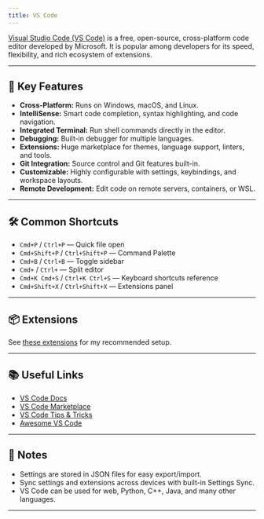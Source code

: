 ```yaml
---
title: VS Code
---
```


[Visual Studio Code (VS Code)](https://github.com/Microsoft/vscode) is a free, open-source, cross-platform code editor developed by Microsoft. It is popular among developers for its speed, flexibility, and rich ecosystem of extensions.

---

## 🌟 Key Features

- **Cross-Platform:** Runs on Windows, macOS, and Linux.
- **IntelliSense:** Smart code completion, syntax highlighting, and code navigation.
- **Integrated Terminal:** Run shell commands directly in the editor.
- **Debugging:** Built-in debugger for multiple languages.
- **Extensions:** Huge marketplace for themes, language support, linters, and tools.
- **Git Integration:** Source control and Git features built-in.
- **Customizable:** Highly configurable with settings, keybindings, and workspace layouts.
- **Remote Development:** Edit code on remote servers, containers, or WSL.

---

## 🛠️ Common Shortcuts

- `Cmd+P` / `Ctrl+P` — Quick file open
- `Cmd+Shift+P` / `Ctrl+Shift+P` — Command Palette
- `Cmd+B` / `Ctrl+B` — Toggle sidebar
- `Cmd+` / `Ctrl+` — Split editor
- `Cmd+K Cmd+S` / `Ctrl+K Ctrl+S` — Keyboard shortcuts reference
- `Cmd+Shift+X` / `Ctrl+Shift+X` — Extensions panel

---

## 📦 Extensions

See [these extensions](vs-code-extensions.md) for my recommended setup.

---

## 📚 Useful Links

- [VS Code Docs](https://code.visualstudio.com/docs)
- [VS Code Marketplace](https://marketplace.visualstudio.com/vscode)
- [VS Code Tips & Tricks](https://code.visualstudio.com/docs/getstarted/tips-and-tricks)
- [Awesome VS Code](https://github.com/viatsko/awesome-vscode)

---

## 📝 Notes

- Settings are stored in JSON files for easy export/import.
- Sync settings and extensions across devices with built-in Settings Sync.
- VS Code can be used for web, Python, C++, Java, and many other languages.

---
